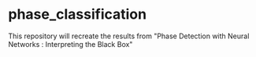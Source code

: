 # phase_classification
This repository will recreate the results from "Phase Detection with Neural Networks : Interpreting the Black Box" 
